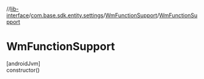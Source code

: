 //[lib-interface](../../../index.md)/[com.base.sdk.entity.settings](../index.md)/[WmFunctionSupport](index.md)/[WmFunctionSupport](-wm-function-support.md)

# WmFunctionSupport

[androidJvm]\
constructor()
